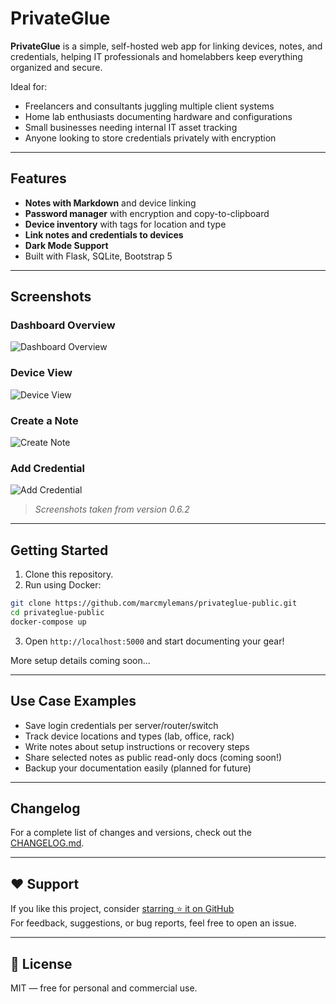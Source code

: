 # PrivateGlue

**PrivateGlue** is a simple, self-hosted web app for linking devices, notes, and credentials, helping IT professionals and homelabbers keep everything organized and secure.

Ideal for:
- Freelancers and consultants juggling multiple client systems
- Home lab enthusiasts documenting hardware and configurations
- Small businesses needing internal IT asset tracking
- Anyone looking to store credentials privately with encryption

---

## Features

- **Notes with Markdown** and device linking
- **Password manager** with encryption and copy-to-clipboard
- **Device inventory** with tags for location and type
- **Link notes and credentials to devices**
- **Dark Mode Support**
- Built with Flask, SQLite, Bootstrap 5

---

## Screenshots

### Dashboard Overview
![Dashboard Overview](https://mylemans.online/assets/img/privateglue/dashboard.png)

### Device View
![Device View](https://mylemans.online/assets/img/privateglue/device.png)

### Create a Note
![Create Note](https://mylemans.online/assets/img/privateglue/note.png)

### Add Credential
![Add Credential](https://mylemans.online/assets/img/privateglue/credential.png)

> _Screenshots taken from version 0.6.2_

---

## Getting Started

1. Clone this repository.
2. Run using Docker:

```bash
git clone https://github.com/marcmylemans/privateglue-public.git
cd privateglue-public
docker-compose up
```

3. Open `http://localhost:5000` and start documenting your gear!

More setup details coming soon...

---

## Use Case Examples

- Save login credentials per server/router/switch
- Track device locations and types (lab, office, rack)
- Write notes about setup instructions or recovery steps
- Share selected notes as public read-only docs (coming soon!)
- Backup your documentation easily (planned for future)

---

## Changelog
 
For a complete list of changes and versions, check out the [CHANGELOG.md](.source/documentation/CHANGELOG.md).

---

## ❤️ Support

If you like this project, consider [starring ⭐ it on GitHub](https://github.com/marcmylemans/privateglue-public)  
For feedback, suggestions, or bug reports, feel free to open an issue.

---

## 📜 License

MIT — free for personal and commercial use.
